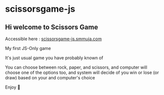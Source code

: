 # scissorsgame-js  

## Hi welcome to Scissors Game  
Accessible here : [scissorsgame-js.smmuja.com](https://scissorsgame-js.smmuja.com)   

My first JS-Only game  

It's just usual game you have probably known of  

You can choose between rock, paper, and scissors, and computer will choose one of the options too, and system will decide of you win or lose (or draw) based on your and computer's choice  

Enjoy 🐣